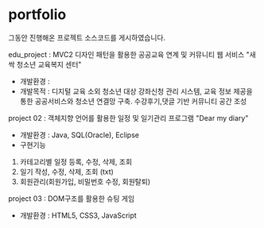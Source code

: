 # portfolio
그동안 진행해온 프로젝트 소스코드를 게시하였습니다.

edu_project : MVC2 디자인 패턴을 활용한 공공교육 연계 및 커뮤니티 웹 서비스
"새싹 청소년 교육복지 센터"
- 개발환경 :
- 개발목적 : 
디지털 교육 소외 청소년 대상
강좌신청 관리 시스템, 교육 정보 제공을
통한 공공서비스와 청소년 연결망 구축.
수강후기,댓글 기반 커뮤니티 공간 조성

project 02 : 객체지향 언어를 활용한 일정 및 일기관리 프로그램 "Dear my diary" 
- 개발환경 : Java, SQL(Oracle), Eclipse
- 구현기능 
1) 카테고리별 일정 등록, 수정, 삭제, 조회
2) 일기 작성, 수정, 삭제, 조회 (txt) 
3) 회원관리(회원가입, 비밀번호 수정, 회원탈퇴)

project 03 : DOM구조를 활용한 슈팅 게임 
- 개발환경 : HTML5, CSS3, JavaScript
